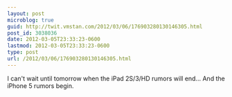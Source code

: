 ```yaml
---
layout: post
microblog: true
guid: http://twit.vmstan.com/2012/03/06/176903280130146305.html
post_id: 3038036
date: 2012-03-05T23:33:23-0600
lastmod: 2012-03-05T23:33:23-0600
type: post
url: /2012/03/06/176903280130146305.html
---
```

I can't wait until tomorrow when the iPad 2S/3/HD rumors will end... And the iPhone 5 rumors begin.
